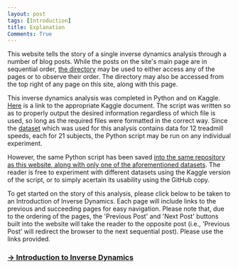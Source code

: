 ```yaml
---
layout: post
tags: [Introduction]
title: Explanation
Comments: True
---
```


This website tells the story of a single inverse dynamics analysis through a number of blog posts. While the posts on the site's main page are in sequential order, [the directory](https://tudor-muresan.github.io/aboutme/) may be used to either access any of the pages or to observe their order. The directory may also be accessed from the top right of any page on this site, along with this page. 

This inverse dynamics analysis was completed in Python and on Kaggle. [Here](https://www.kaggle.com/code/tudormuresan/inverse-dynamics/notebook) is a link to the appropriate Kaggle document. The script was written so as to properly output the desired information regardless of which file is used, so long as the required files were formatted in the correct way. Since the [dataset](https://www.kaggle.com/datasets/dasmehdixtr/human-gait-phase-dataset) which was used for this analysis contains data for 12 treadmill speeds, each for 21 subjects, the Python script may be run on any individual experiment. 

However, the same Python script has been saved [into the same repository as this website, along with only one of the aforementioned datasets](https://github.com/Tudor-Muresan/Tudor-Muresan.github.io/tree/master/Python). The reader is free to experiment with different datasets using the Kaggle version of the script, or to simply acertain its usability using the GitHub copy. 

To get started on the story of this analysis, please click below to be taken to an Introduction of Inverse Dynamics. Each page will include links to the previous and succeeding pages for easy navigation. Please note that, due to the ordering of the pages, the 'Previous Post' and 'Next Post' buttons built into the website will take the reader to the opposite post (i.e., 'Previous Post' will redirect the browser to the next sequential post). Please use the links provided.

### [→ Introduction to Inverse Dynamics](https://tudor-muresan.github.io/2023-04-11-introduction-to-inverse-dynamics/)
